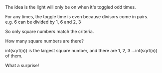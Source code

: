 The idea is the light will only be on when it's toggled odd times.

For any times, the toggle time is even because divisors come in pairs.\
e.g. 6 can be divided by 1, 6 and 2, 3

So only square numbers match the criteria.

How many square numbers are there?

int(sqrt(n)) is the largest square number, and there are 1, 2, 3 ...int(sqrt(n)) of them.

What a surprise!
